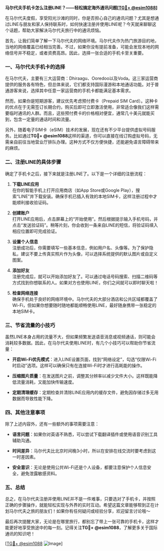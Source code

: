 **马尔代夫手机卡怎么注册LINE？——轻松搞定海外通讯问题[[TG💪+ @esim1088](https://t.me/s/esim1088)]**

在马尔代夫度假，享受阳光沙滩的同时，你是否担心自己的通讯问题？尤其是想通过LINE与朋友和家人保持联系时，如何快速注册并使用LINE呢？今天就来聊聊这个话题，帮助大家解决马尔代夫旅行中的通讯烦恼。

首先，让我们简单了解一下马尔代夫的网络环境。马尔代夫作为热门旅游目的地，当地的网络覆盖已经相当完善。不过，如果你没有提前准备，可能会发现本地的网络信号并不稳定，或者资费高昂。因此，选择一张合适的手机卡至关重要。

### **一、马尔代夫手机卡的选择**

在马尔代夫，主要有三大运营商：Dhiraagu、Ooredoo以及Voda。这三家运营商提供的服务各有特色，但总体来说，它们都支持国际漫游和本地通话功能。对于普通游客来说，选择其中任意一家运营商的手机卡都能满足基本需求。

然而，如果你是短期游客，建议优先考虑预付费卡（Prepaid SIM Card）。这种卡的优点在于无需签订长期合约，购买后即可立即激活使用，非常适合像我们这样需要临时通讯的人群。而且，这些预付费卡的价格相对便宜，通常几十美元就能买到，包含一定量的通话时间和流量。

另外，随着电子SIM卡（eSIM）技术的发展，现在还有不少平台提供虚拟号码服务。比如通过**TG💪+ @esim1088**这样的渠道，你可以直接在线订购虚拟号码，无需亲自前往当地营业厅排队办理。这种方式不仅方便快捷，还能避免语言障碍带来的麻烦。

### **二、注册LINE的具体步骤**

确定了手机卡之后，接下来就是注册LINE了。以下是一个详细的注册流程：

1. **下载LINE应用**  
   在你的智能手机上打开应用商店（如App Store或Google Play），搜索“LINE”并下载安装。确保手机已插入有效的本地SIM卡，这样注册过程中才能顺利接收验证码。

2. **创建账户**  
   打开LINE应用后，点击屏幕上的“开始使用”。然后根据提示输入手机号码，并点击“发送验证码”。稍等片刻，你会收到一条来自LINE的短信，将验证码填入相应位置即可完成验证。

3. **设置个人信息**  
   注册成功后，你需要填写一些基本信息，例如用户名、头像等。为了保护隐私，建议不要上传真实照片作为头像，可以选择系统提供的默认图片或自定义图案。

4. **添加好友**  
   注册完成后，就可以开始添加好友了。可以通过电话号码搜索、扫描二维码等方式找到你想联系的人。如果对方也使用LINE，你们之间就可以即时聊天啦！

5. **检查网络连接**  
   确保手机处于良好的网络环境中。马尔代夫的大部分酒店和公共区域都覆盖了Wi-Fi，但如果你想要随时随地都能顺畅使用LINE，最好随身携带一张稳定的本地SIM卡。

### **三、节省流量的小技巧**

虽然LINE本身占用的流量不大，但如果频繁发送语音消息或视频通话，则可能会消耗较多数据。因此，在马尔代夫使用LINE时，有几个小技巧可以帮助你节省流量：

- **开启Wi-Fi优先模式**：进入LINE设置页面，找到“网络设定”，勾选“仅限Wi-Fi时启动”选项。这样可以确保只有在连接Wi-Fi时才进行高耗能的操作。
  
- **压缩图片质量**：在发送图片之前，调整其分辨率以减少文件大小。这样既能降低流量消耗，又能加快传输速度。

- **定期清理缓存**：定期检查并清除LINE应用内的缓存文件，避免因存储过多无用数据而导致性能下降。

### **四、其他注意事项**

除了上述内容外，还有一些额外的事项需要注意：

- **语言问题**：如果你对英语不熟悉，可以尝试下载翻译插件或使用语音识别工具辅助沟通。
  
- **时间差异**：马尔代夫比北京时间晚3小时，所以在安排在线交流时要考虑到这一时差因素。

- **安全意识**：无论是使用公共Wi-Fi还是个人设备，都要注意保护个人信息安全，避免泄露敏感资料。

### **五、总结**

总之，在马尔代夫注册并使用LINE并不是一件难事，只要选对了手机卡，并按照正确的步骤操作，就能轻松实现与外界的实时互动。希望这篇文章能够帮到正在计划马尔代夫之旅的朋友们！如果你有任何疑问或经验分享，欢迎留言讨论哦～

最后再次提醒大家，无论是在哪里旅行，都别忘了带上一张可靠的手机卡，这样才能更好地享受旅途中的每一刻。记得关注**TG💪+ @esim1088**，了解更多关于国际通讯的知识吧！

[[TG💪+ @esim1088](https://t.me/s/esim1088) ![Image](https://i.postimg.cc/4NQfJmqS/Snipaste-2025-05-13-00-14-12.png)]